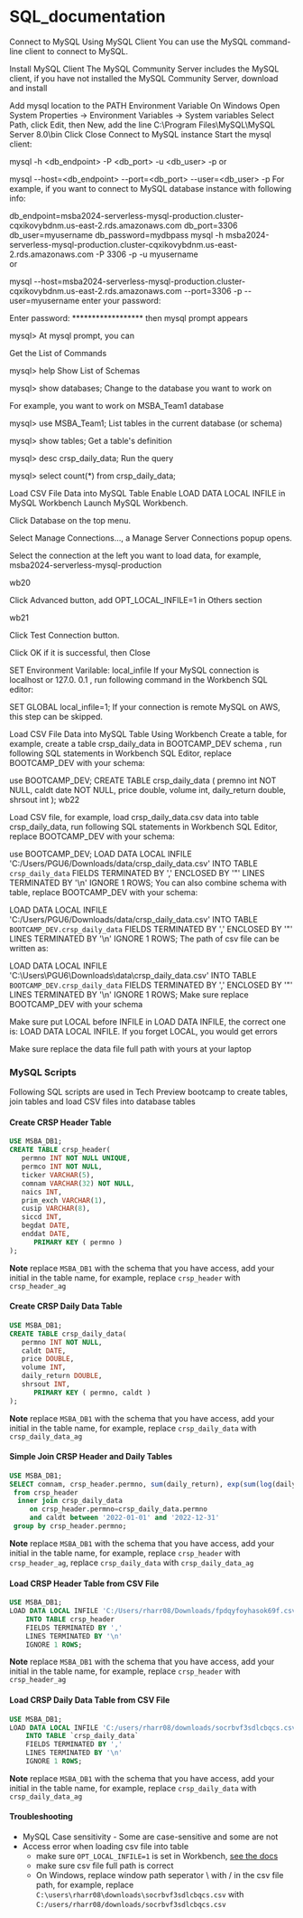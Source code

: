 # SQL_documentation
Connect to MySQL Using MySQL Client
You can use the MySQL command-line client to connect to MySQL.

Install MySQL Client
The MySQL Community Server includes the MySQL client, if you have not installed the MySQL Community Server, download and install

Add mysql location to the PATH Environment Variable
On Windows
Open System Properties -> Environment Variables -> System variables
Select Path, click Edit, then New, add the line C:\Program Files\MySQL\MySQL Server 8.0\bin
Click Close
Connect to MySQL instance
Start the mysql client:

mysql -h <db_endpoint> -P <db_port> -u <db_user> -p
or

mysql --host=<db_endpoint> --port=<db_port> --user=<db_user> -p
For example, if you want to connect to MySQL database instance with following info:

db_endpoint=msba2024-serverless-mysql-production.cluster-cqxikovybdnm.us-east-2.rds.amazonaws.com
db_port=3306
db_user=myusername
db_password=mydbpass
mysql -h msba2024-serverless-mysql-production.cluster-cqxikovybdnm.us-east-2.rds.amazonaws.com -P 3306 -p -u myusername  
or

mysql --host=msba2024-serverless-mysql-production.cluster-cqxikovybdnm.us-east-2.rds.amazonaws.com --port=3306 -p --user=myusername 
enter your password:

Enter password: ******************
then mysql prompt appears

mysql>
At mysql prompt, you can

Get the List of Commands

mysql> help
Show List of Schemas

mysql> show databases;
Change to the database you want to work on

For example, you want to work on MSBA_Team1 database

mysql> use MSBA_Team1;
List tables in the current database (or schema)

mysql> show tables;
Get a table's definition

mysql> desc crsp_daily_data;
Run the query

mysql> select count(*) from crsp_daily_data;

Load CSV File Data into MySQL Table
Enable LOAD DATA LOCAL INFILE in MySQL Workbench
Launch MySQL Workbench.

Click Database on the top menu.

Select Manage Connections…, a Manage Server Connections popup opens.

Select the connection at the left you want to load data, for example, msba2024-serverless-mysql-production

wb20

Click Advanced button, add OPT_LOCAL_INFILE=1 in Others section

wb21

Click Test Connection button.

Click OK if it is successful, then Close

SET Environment Varilable: local_infile
If your MySQL connection is localhost or 127.0. 0.1 , run following command in the Workbench SQL editor:

SET GLOBAL local_infile=1;
If your connection is remote MySQL on AWS, this step can be skipped.

Load CSV File Data into MySQL Table Using Workbench
Create a table, for example, create a table crsp_daily_data in BOOTCAMP_DEV schema , run following SQL statements in Workbench SQL Editor, replace BOOTCAMP_DEV with your schema:

  use BOOTCAMP_DEV;
  CREATE TABLE crsp_daily_data (
  premno int NOT NULL,
  caldt date NOT NULL,
  price double,
  volume int,
  daily_return double,
  shrsout int
  );
wb22

Load CSV file, for example, load crsp_daily_data.csv data into table crsp_daily_data, run following SQL statements in Workbench SQL Editor, replace BOOTCAMP_DEV with your schema:

  use BOOTCAMP_DEV;
  LOAD DATA LOCAL INFILE 'C:/Users/PGU6/Downloads/data/crsp_daily_data.csv'
    INTO TABLE `crsp_daily_data`
    FIELDS TERMINATED BY ','
    ENCLOSED BY '"'
    LINES TERMINATED BY '\n'
    IGNORE 1 ROWS;
You can also combine schema with table, replace BOOTCAMP_DEV with your schema:

  LOAD DATA LOCAL INFILE 'C:/Users/PGU6/Downloads/data/crsp_daily_data.csv'
    INTO TABLE `BOOTCAMP_DEV.crsp_daily_data`
    FIELDS TERMINATED BY ','
    ENCLOSED BY '"'
    LINES TERMINATED BY '\n'
    IGNORE 1 ROWS;
The path of csv file can be written as:

  LOAD DATA LOCAL INFILE 'C:\\Users\\PGU6\\Downloads\\data\\crsp_daily_data.csv'
    INTO TABLE `BOOTCAMP_DEV.crsp_daily_data`
    FIELDS TERMINATED BY ','
    ENCLOSED BY '"'
    LINES TERMINATED BY '\n'
    IGNORE 1 ROWS;
Make sure replace BOOTCAMP_DEV with your schema

Make sure put LOCAL before INFILE in LOAD DATA INFILE, the correct one is: LOAD DATA LOCAL INFILE. If you forget LOCAL, you would get errors

Make sure replace the data file full path with yours at your laptop

### MySQL Scripts
Following SQL scripts are used in Tech Preview bootcamp to create tables, join tables and load CSV files into database tables

#### Create CRSP Header Table 
```sql
USE MSBA_DB1;
CREATE TABLE crsp_header(
   permno INT NOT NULL UNIQUE,
   permco INT NOT NULL,
   ticker VARCHAR(5),
   comnam VARCHAR(32) NOT NULL,
   naics INT,
   prim_exch VARCHAR(1),
   cusip VARCHAR(8),
   siccd INT,
   begdat DATE,
   enddat DATE,
      PRIMARY KEY ( permno )
);
```

**Note** replace ```MSBA_DB1``` with the schema that you have access, add your initial in the table name,
for example, replace ```crsp_header``` with ```crsp_header_ag```

#### Create CRSP Daily Data Table
```sql
USE MSBA_DB1;
CREATE TABLE crsp_daily_data(
   permno INT NOT NULL,
   caldt DATE,
   price DOUBLE,
   volume INT,
   daily_return DOUBLE,
   shrsout INT,
      PRIMARY KEY ( permno, caldt )
);
```

**Note** replace ```MSBA_DB1``` with the schema that you have access, add your initial in the table name,
for example, replace ```crsp_daily_data``` with ```crsp_daily_data_ag```

#### Simple Join CRSP Header and Daily Tables
```sql
USE MSBA_DB1;
SELECT comnam, crsp_header.permno, sum(daily_return), exp(sum(log(daily_return+1)))-1 as cum_daily_return, count(daily_return)
 from crsp_header
  inner join crsp_daily_data
     on crsp_header.permno=crsp_daily_data.permno
     and caldt between '2022-01-01' and '2022-12-31'
 group by crsp_header.permno;
```

**Note** replace ```MSBA_DB1``` with the schema that you have access, add your initial in the table name,
for example, replace ```crsp_header``` with ```crsp_header_ag```, replace ```crsp_daily_data``` with ```crsp_daily_data_ag```

#### Load CRSP Header Table from CSV File
```sql
USE MSBA_DB1;
LOAD DATA LOCAL INFILE 'C:/Users/rharr08/Downloads/fpdqyfoyhasok69f.csv' 
    INTO TABLE crsp_header
    FIELDS TERMINATED BY ',' 
    LINES TERMINATED BY '\n'
    IGNORE 1 ROWS;
```

**Note** replace ```MSBA_DB1``` with the schema that you have access, add your initial in the table name,
for example, replace ```crsp_header``` with ```crsp_header_ag```

#### Load CRSP Daily Data Table from CSV File
```sql
USE MSBA_DB1;
LOAD DATA LOCAL INFILE 'C:/users/rharr08/downloads/socrbvf3sdlcbqcs.csv' 
    INTO TABLE `crsp_daily_data`
    FIELDS TERMINATED BY ',' 
    LINES TERMINATED BY '\n'
    IGNORE 1 ROWS;
```

**Note** replace ```MSBA_DB1``` with the schema that you have access, add your initial in the table name,
for example, replace ```crsp_daily_data``` with ```crsp_daily_data_ag```

#### Troubleshooting
- MySQL Case sensitivity - Some are case-sensitive and some are not
- Access error when loading csv file into table
  - make sure ```OPT_LOCAL_INFILE=1``` is set in Workbench, [see the docs](how_to_load_csv_file_into_mysql_table.pdf)
  - make sure csv file full path is correct
  - On Windows, replace window path seperator \  with / in the csv file path, for example, 
    replace ```C:\users\rharr08\downloads\socrbvf3sdlcbqcs.csv``` with ```C:/users/rharr08/downloads/socrbvf3sdlcbqcs.csv```
